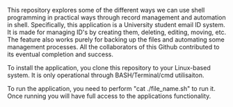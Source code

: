 This repository explores some of the different ways we can use shell programming in practical ways through record management and automation in shell.
Specifically, this application is a University student email ID system. It is made for managing ID's by creating them, deleting, editing, moving, etc. The feature also works purely for backing up the files and automating some management processes. All the collaborators of this Github contributed to its eventual completion and success. 

To install the application, you clone this repository to your Linux-based system. It is only operational through BASH/Terminal/cmd utilisaiton. 

To run the application, you need to perform "cat ./file_name.sh" to run it. Once running you will have full access to the applications functionality. 
